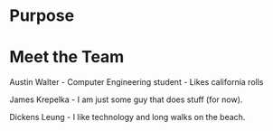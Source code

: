 # Purpose

# Meet the Team
  Austin Walter
    - Computer Engineering student
    - Likes california rolls

  James Krepelka
    - I am just some guy that does stuff (for now).

  Dickens Leung
    - I like technology and long walks on the beach.